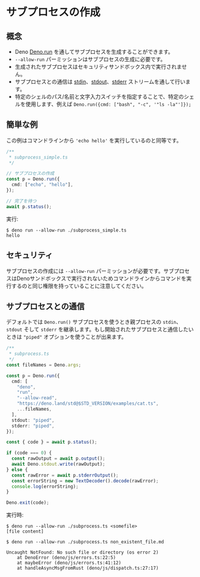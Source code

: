 <!-- # Creating a subprocess -->
# サブプロセスの作成

<!-- ## Concepts -->
## 概念

<!--
- Deno is capable of spawning a subprocess via
  [Deno.run](https://doc.deno.land/builtin/stable#Deno.run).
- `--allow-run` permission is required to spawn a subprocess.
- Spawned subprocesses do not run in a security sandbox.
- Communicate with the subprocess via the
  [stdin](https://doc.deno.land/builtin/stable#Deno.stdin),
  [stdout](https://doc.deno.land/builtin/stable#Deno.stdout) and
  [stderr](https://doc.deno.land/builtin/stable#Deno.stderr) streams.
- Use a specific shell by providing its path/name and its string input switch,
  e.g. `Deno.run({cmd: ["bash", "-c", '"ls -la"']});`
-->
- Deno [Deno.run](https://doc.deno.land/builtin/stable#Deno.run) を通してサブプロセスを生成することができます。
- `--allow-run` パーミッションはサブプロセスの生成に必要です。
- 生成されたサブプロセスはセキュリティサンドボックス内で実行されません。
- サブプロセスとの通信は [stdin](https://doc.deno.land/builtin/stable#Deno.stdin)、[stdout](https://doc.deno.land/builtin/stable#Deno.stdout)、[stderr](https://doc.deno.land/builtin/stable#Deno.stderr) ストリームを通して行います。
- 特定のシェルのパス/名前と文字入力スイッチを指定することで、特定のシェルを使用します、例えば `Deno.run({cmd: ["bash", "-c", '"ls -la"']});`

<!-- ## Simple example -->
## 簡単な例

<!-- This example is the equivalent of running `'echo hello'` from the command line. -->
この例はコマンドラインから `'echo hello'` を実行しているのと同等です。

<!--
```ts
/**
 * subprocess_simple.ts
 */

// create subprocess
const p = Deno.run({
  cmd: ["echo", "hello"],
});

// await its completion
await p.status();
```
-->
```ts
/**
 * subprocess_simple.ts
 */

// サブプロセスの作成
const p = Deno.run({
  cmd: ["echo", "hello"],
});

// 完了を待つ
await p.status();
```

<!-- Run it: -->
実行:

```shell
$ deno run --allow-run ./subprocess_simple.ts
hello
```

<!-- ## Security -->
## セキュリティ

<!--
The `--allow-run` permission is required for creation of a subprocess. Be aware
that subprocesses are not run in a Deno sandbox and therefore have the same
permissions as if you were to run the command from the command line yourself.
-->
サブプロセスの作成には `--allow-run` パーミッションが必要です。サブプロセスはDenoサンドボックスで実行されないためコマンドラインからコマンドを実行するのと同じ権限を持っていることに注意してください。

<!-- ## Communicating with subprocesses -->
## サブプロセスとの通信

<!--
By default when you use `Deno.run()` the subprocess inherits `stdin`, `stdout`
and `stderr` of the parent process. If you want to communicate with started
subprocess you can use `"piped"` option.
-->
デフォルトでは `Deno.run()` サブプロセスを使うとき親プロセスの `stdin`、`stdout` そして `stderr` を継承します。もし開始されたサブプロセスと通信したいときは `"piped"` オプションを使うことが出来ます。

```ts
/**
 * subprocess.ts
 */
const fileNames = Deno.args;

const p = Deno.run({
  cmd: [
    "deno",
    "run",
    "--allow-read",
    "https://deno.land/std@$STD_VERSION/examples/cat.ts",
    ...fileNames,
  ],
  stdout: "piped",
  stderr: "piped",
});

const { code } = await p.status();

if (code === 0) {
  const rawOutput = await p.output();
  await Deno.stdout.write(rawOutput);
} else {
  const rawError = await p.stderrOutput();
  const errorString = new TextDecoder().decode(rawError);
  console.log(errorString);
}

Deno.exit(code);
```

<!-- When you run it: -->
実行時:

```shell
$ deno run --allow-run ./subprocess.ts <somefile>
[file content]

$ deno run --allow-run ./subprocess.ts non_existent_file.md

Uncaught NotFound: No such file or directory (os error 2)
    at DenoError (deno/js/errors.ts:22:5)
    at maybeError (deno/js/errors.ts:41:12)
    at handleAsyncMsgFromRust (deno/js/dispatch.ts:27:17)
```
